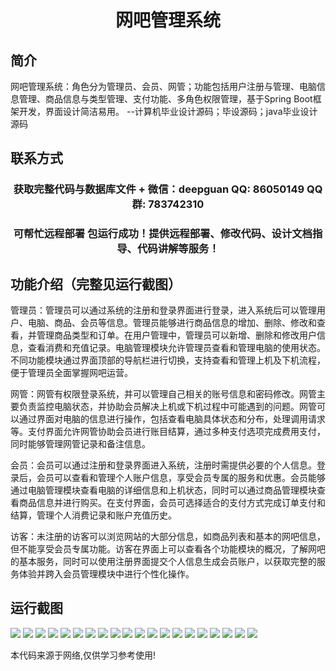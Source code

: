 <p><h1 align="center">网吧管理系统</h1></p>

## 简介
网吧管理系统：角色分为管理员、会员、网管；功能包括用户注册与管理、电脑信息管理、商品信息与类型管理、支付功能、多角色权限管理，基于Spring Boot框架开发，界面设计简洁易用。    --计算机毕业设计源码；毕设源码；java毕业设计源码


## 联系方式
<p><h3 align="center">获取完整代码与数据库文件 + 微信：deepguan QQ: 86050149 QQ群: 783742310</h3></p>
<p><h3 align="center">可帮忙远程部署 包运行成功！提供远程部署、修改代码、设计文档指导、代码讲解等服务！</h3></p>

## 功能介绍（完整见运行截图）
管理员：管理员可以通过系统的注册和登录界面进行登录，进入系统后可以管理用户、电脑、商品、会员等信息。管理员能够进行商品信息的增加、删除、修改和查看，并管理商品类型和订单。在用户管理中，管理员可以新增、删除和修改用户信息，查看消费和充值记录。电脑管理模块允许管理员查看和管理电脑的使用状态。不同功能模块通过界面顶部的导航栏进行切换，支持查看和管理上机及下机流程，便于管理员全面掌握网吧运营。

网管：网管有权限登录系统，并可以管理自己相关的账号信息和密码修改。网管主要负责监控电脑状态，并协助会员解决上机或下机过程中可能遇到的问题。网管可以通过界面对电脑的信息进行操作，包括查看电脑具体状态和分布，处理调用请求等。支付界面允许网管协助会员进行账目结算，通过多种支付选项完成费用支付，同时能够管理网管记录和备注信息。

会员：会员可以通过注册和登录界面进入系统，注册时需提供必要的个人信息。登录后，会员可以查看和管理个人账户信息，享受会员专属的服务和优惠。会员能够通过电脑管理模块查看电脑的详细信息和上机状态，同时可以通过商品管理模块查看商品信息并进行购买。在支付界面，会员可选择适合的支付方式完成订单支付和结算，管理个人消费记录和账户充值历史。

访客：未注册的访客可以浏览网站的大部分信息，如商品列表和基本的网吧信息，但不能享受会员专属功能。访客在界面上可以查看各个功能模块的概况，了解网吧的基本服务，同时可以使用注册界面提交个人信息生成会员账户，以获取完整的服务体验并跨入会员管理模块中进行个性化操作。


## 运行截图
![](https://bs-1329754181.cos.ap-shanghai.myqcloud.com/spring/WangBaGuanLiXiTong/img/001.jpg)
![](https://bs-1329754181.cos.ap-shanghai.myqcloud.com/spring/WangBaGuanLiXiTong/img/002.jpg)
![](https://bs-1329754181.cos.ap-shanghai.myqcloud.com/spring/WangBaGuanLiXiTong/img/003.jpg)
![](https://bs-1329754181.cos.ap-shanghai.myqcloud.com/spring/WangBaGuanLiXiTong/img/004.jpg)
![](https://bs-1329754181.cos.ap-shanghai.myqcloud.com/spring/WangBaGuanLiXiTong/img/005.jpg)
![](https://bs-1329754181.cos.ap-shanghai.myqcloud.com/spring/WangBaGuanLiXiTong/img/006.jpg)
![](https://bs-1329754181.cos.ap-shanghai.myqcloud.com/spring/WangBaGuanLiXiTong/img/007.jpg)
![](https://bs-1329754181.cos.ap-shanghai.myqcloud.com/spring/WangBaGuanLiXiTong/img/008.jpg)
![](https://bs-1329754181.cos.ap-shanghai.myqcloud.com/spring/WangBaGuanLiXiTong/img/009.jpg)
![](https://bs-1329754181.cos.ap-shanghai.myqcloud.com/spring/WangBaGuanLiXiTong/img/010.jpg)
![](https://bs-1329754181.cos.ap-shanghai.myqcloud.com/spring/WangBaGuanLiXiTong/img/011.jpg)
![](https://bs-1329754181.cos.ap-shanghai.myqcloud.com/spring/WangBaGuanLiXiTong/img/012.jpg)
![](https://bs-1329754181.cos.ap-shanghai.myqcloud.com/spring/WangBaGuanLiXiTong/img/013.jpg)
![](https://bs-1329754181.cos.ap-shanghai.myqcloud.com/spring/WangBaGuanLiXiTong/img/014.jpg)
![](https://bs-1329754181.cos.ap-shanghai.myqcloud.com/spring/WangBaGuanLiXiTong/img/015.jpg)
![](https://bs-1329754181.cos.ap-shanghai.myqcloud.com/spring/WangBaGuanLiXiTong/img/016.jpg)
![](https://bs-1329754181.cos.ap-shanghai.myqcloud.com/spring/WangBaGuanLiXiTong/img/017.jpg)
![](https://bs-1329754181.cos.ap-shanghai.myqcloud.com/spring/WangBaGuanLiXiTong/img/018.jpg)
![](https://bs-1329754181.cos.ap-shanghai.myqcloud.com/spring/WangBaGuanLiXiTong/img/019.jpg)
![](https://bs-1329754181.cos.ap-shanghai.myqcloud.com/spring/WangBaGuanLiXiTong/img/020.jpg)

<p>本代码来源于网络,仅供学习参考使用!</p>
